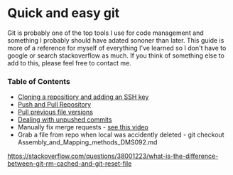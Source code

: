 # Quick and easy git

Git is probably one of the top tools I use for code management and something I probably should have adated sononer than later. This guide is more of a reference for myself of everything I've learned so I don't have to google or search stackoverflow as much. If you think of something else to add to this, please feel free to contact me. 

### Table of Contents
  * [Cloning a repositiory and adding an SSH key](Cloning_a_repository_and_adding_an_SSH_key.md)
  * [Push and Pull Repository](Push_and_Pull_Repository.md)
  * [Pull previous file versions](Pull_previous_file_versions.md)
  * [Dealing with unpushed commits](Dealing_with_unpushed_commits.md)
  * Manually fix merge requests - [see this video](https://www.youtube.com/watch?v=g8BRcB9NLp4)
  * Grab a file from repo when local was accidently deleted -  git checkout Assembly_and_Mapping_methods_DMS092.md



https://stackoverflow.com/questions/38001223/what-is-the-difference-between-git-rm-cached-and-git-reset-file
